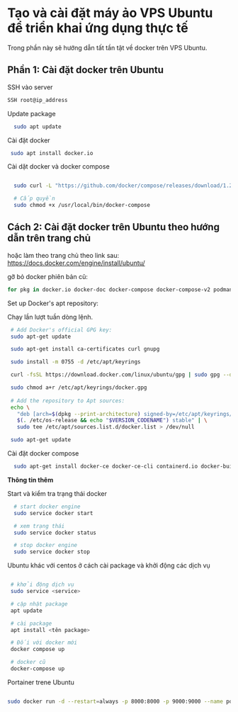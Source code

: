 # Tạo và cài đặt máy ảo VPS Ubuntu để triển khai ứng dụng thực tế  

Trong phần này sẽ hướng dẫn tất tần tật về docker trên VPS Ubuntu.  

## Phần 1: Cài đặt docker trên Ubuntu 

SSH vào server

 ```bash
SSH root@ip_address
 ```

Update package

 ```bash
   sudo apt update
 ```

Cài đặt docker

 ```bash
  sudo apt install docker.io
 ```

Cài dặt docker và docker compose

 ```bash

   sudo curl -L "https://github.com/docker/compose/releases/download/1.25.0/docker-compose-$(uname -s)-$(uname -m)" -o /usr/local/bin/docker-compose

   # Cấp quyền
   sudo chmod +x /usr/local/bin/docker-compose
 ```

## Cách 2: Cài đặt docker trên Ubuntu theo hướng dẫn trên trang chủ
hoặc làm theo trang chủ theo link sau:  
https://docs.docker.com/engine/install/ubuntu/

gỡ bỏ docker phiên bản cũ:

 ```bash
 for pkg in docker.io docker-doc docker-compose docker-compose-v2 podman-docker containerd runc; do sudo apt-get remove $pkg; done
 ```

Set up Docker's apt repository:  

Chạy lần lượt tuần dòng lệnh.  

 ```bash
  # Add Docker's official GPG key:
  sudo apt-get update

  sudo apt-get install ca-certificates curl gnupg

  sudo install -m 0755 -d /etc/apt/keyrings

  curl -fsSL https://download.docker.com/linux/ubuntu/gpg | sudo gpg --dearmor -o /etc/apt/keyrings/docker.gpg

  sudo chmod a+r /etc/apt/keyrings/docker.gpg
  
  # Add the repository to Apt sources:
  echo \
    "deb [arch=$(dpkg --print-architecture) signed-by=/etc/apt/keyrings/docker.gpg] https://download.docker.com/linux/ubuntu \
    $(. /etc/os-release && echo "$VERSION_CODENAME") stable" | \
    sudo tee /etc/apt/sources.list.d/docker.list > /dev/null

  sudo apt-get update
 ```

Cài đặt docker compose

```bash
  sudo apt-get install docker-ce docker-ce-cli containerd.io docker-buildx-plugin docker-compose-plugin -y
```


**Thông tin thêm**

Start và kiểm tra trạng thái docker

 ```bash
   # start docker engine 
   sudo service docker start

   # xem trạng thái 
   sudo service docker status

   # stop docker engine
   sudo service docker stop 
 ```


Ubuntu khác với centos ở cách cài package và khởi động các dịch vụ  

 ```bash

  # khởi động dịch vụ
  sudo service <service>

  # cập nhật package
  apt update

  # cài package
  apt install <tên package>
 ```


```bash
 # Đối với docker mới
 docker compose up

 # docker cũ
 docker-compose up
```


Portainer trene Ubuntu

```bash

sudo docker run -d --restart=always -p 8000:8000 -p 9000:9000 --name portainer --volume /var/run/docker.sock:/var/run/docker.sock -v /opt/portainer/data:/data portainer/portainer-ce:latest


```
